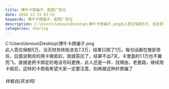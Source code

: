 ```yaml
---
title: 博牛卡商骗子，配图广告位
date: 2018-12-31 03:53
keywords: 博牛卡商骗子，配图广告位
description: C:\Users\lenovo\Desktop\博牛卡商骗子.png此人答应保额5万，当天财务转账进去7.3万，结果只赔了1万，每句话都在推卸责任，后面说剩余的用卡做抵扣，我就答应了，结果不出7天，卡里面的1.1万也不翼而飞，直接是把卡绑定的电话号码更换，此人还是一样，找理由，老套路，继续用卡抵扣，这样的卡商我希望大家一定要注意，别再被这种奸商骗了
categories: sharing
---
```

<td class="t_f" id="postmessage_2594444">

C:\Users\lenovo\Desktop\博牛卡商骗子.png<br/>
此人答应保额5万，当天财务转账进去7.3万，结果只赔了1万，每句话都在推卸责任，后面说剩余的用卡做抵扣，我就答应了，结果不出7天，卡里面的1.1万也不翼而飞，直接是把卡绑定的电话号码更换，此人还是一样，找理由，老套路，继续用卡抵扣，这样的卡商我希望大家一定要注意，别再被这种奸商骗了</td>
###### 转载自[菲龙网]